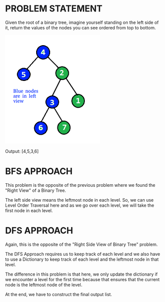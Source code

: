 # PROBLEM STATEMENT

Given the root of a binary tree, imagine yourself standing on the left side of it, return the values of the nodes you can see ordered from top to bottom.

![alt text](image-1.png)

Output: [4,5,3,6]

# BFS APPROACH

This problem is the opposite of the previous problem where we found the "Right View" of a Binary Tree.

The left side view means the leftmost node in each level. So, we can use Level Order Traversal here and as we go over each level, we will take the first node in each level.

# DFS APPROACH

Again, this is the opposite of the "Right Side View of Binary Tree" problem.

The DFS Approach requires us to keep track of each level and we also have to use a Dictionary to keep track of each level and the leftmost node in that level.

The difference in this problem is that here, we only update the dictionary if we encounter a level for the first time because that ensures that the current node is the leftmost node of the level.

At the end, we have to construct the final output list.